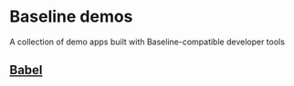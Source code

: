 # Baseline demos

A collection of demo apps built with Baseline-compatible developer tools

## [Babel](./babel)

